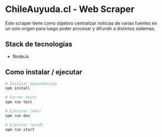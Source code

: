 # ChileAuyuda.cl - Web Scraper

Este scraper tiene como objetivo centralizar noticias de varias fuentes en un solo
origen para luego poder procesar y difundir a distintos sistemas.

## Stack de tecnologías

 - NodeJs

## Como instalar / ejecutar

``` bash
# Instalar dependencias
npm install

# Correr tests
npm run test

# Ejecutar (dev)
npm run dev

# Ejecutar (prod)
npm run start

```
